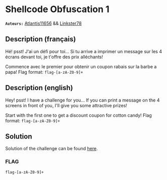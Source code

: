 # Shellcode Obfuscation 1
**`Auteurs:`** [Atlantis11656](https://github.com/MassinissaDjellouli) && [Linkster78](https://github.com/linkster78)

## Description (français)
Hé! psst! J'ai un défi pour toi... Si tu arrive a imprimer un message sur les 4 écrans devant toi, je t'offre des prix alléchants!

Commence avec le premier pour obtenir un coupon rabais sur la barbe a papa!
Flag format: `flag-[a-zA-Z0-9]+`
## Description (english)
Hey! psst! I have a challenge for you... If you can print a message on the 4 screens in front of you, I'll give you some attractive prizes!

Start with the first one to get a discount coupon for cotton candy!
Flag format: `flag-[a-zA-Z0-9]+`
## Solution
Solution of the challenge can be found [here](./Solution/WRITEUP.MD).

### FLAG
`flag-[a-zA-Z0-9]+`